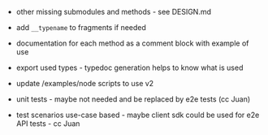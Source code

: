 - other missing submodules and methods - see DESIGN.md
- add `__typename` to fragments if needed
- documentation for each method as a comment block with example of use
- export used types - typedoc generation helps to know what is used
- update /examples/node scripts to use v2

- unit tests - maybe not needed and be replaced by e2e tests (cc Juan)
- test scenarios use-case based - maybe client sdk could be used for e2e API tests - cc Juan
